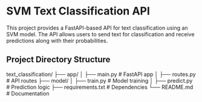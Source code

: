 # SVM Text Classification API

This project provides a FastAPI-based API for text classification using an SVM model. The API allows users to send text for classification and receive predictions along with their probabilities.

## Project Directory Structure

text_classification/ ├── app/ │ ├── main.py # FastAPI app │ ├── routes.py # API routes ├── model/ │ ├── train.py # Model training │ ├── predict.py # Prediction logic ├── requirements.txt # Dependencies └── README.md # Documentation
